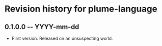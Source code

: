 # Revision history for plume-language

## 0.1.0.0 -- YYYY-mm-dd

* First version. Released on an unsuspecting world.
